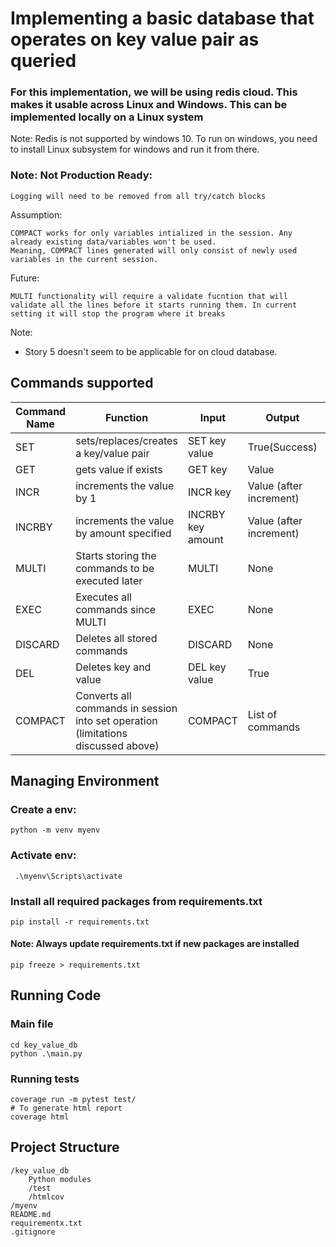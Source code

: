# Implementing a basic database that operates on key value pair as queried

### For this implementation, we will be using redis cloud. This makes it usable across Linux and Windows. This can be implemented locally on a Linux system
Note: Redis is not supported by windows 10. To run on windows, you need to install Linux subsystem for windows and run it from there.

### Note: Not Production Ready:

    Logging will need to be removed from all try/catch blocks

Assumption:

    COMPACT works for only variables intialized in the session. Any already existing data/variables won't be used.
    Meaning, COMPACT lines generated will only consist of newly used variables in the current session.

Future:

    MULTI functionality will require a validate fucntion that will validate all the lines before it starts running them. In current setting it will stop the program where it breaks

Note:
* Story 5 doesn't seem to be applicable for on cloud database.

## Commands supported

| Command Name | Function                                                                          | Input             | Output                  |   |   |   |
|---------------|-----------------------------------------------------------------------------------|-------------------|-------------------------|---|---|---|
| SET           | sets/replaces/creates a key/value pair                                            | SET key value     | True(Success)           |   |   |   |
| GET           | gets value if exists                                                              | GET key           | Value                   |   |   |   |
| INCR          | increments the value by 1                                                         | INCR key          | Value (after increment) |   |   |   |
| INCRBY        | increments the value by amount specified                                          | INCRBY key amount | Value (after increment) |   |   |   |
| MULTI         | Starts storing the commands to be executed later                                  | MULTI             | None                    |   |   |   |
| EXEC          | Executes all commands since MULTI                                                 | EXEC              | None                    |   |   |   |
| DISCARD       | Deletes all stored commands                                                       | DISCARD           | None                    |   |   |   |
| DEL           | Deletes key and value                                                             | DEL key value     | True                    |   |   |   |
| COMPACT       | Converts all commands in session into set operation (limitations discussed above) | COMPACT           | List of commands        |   |   |   |


## Managing Environment 
### Create a env:
    python -m venv myenv

### Activate env:
     .\myenv\Scripts\activate

### Install all required packages from requirements.txt
    pip install -r requirements.txt

#### Note: Always update requirements.txt if new packages are installed
    pip freeze > requirements.txt

## Running Code
### Main file
    cd key_value_db
    python .\main.py 
### Running tests
    coverage run -m pytest test/
    # To generate html report
    coverage html

## Project Structure
    /key_value_db
        Python modules
        /test
        /htmlcov
    /myenv
    README.md
    requirementx.txt
    .gitignore
